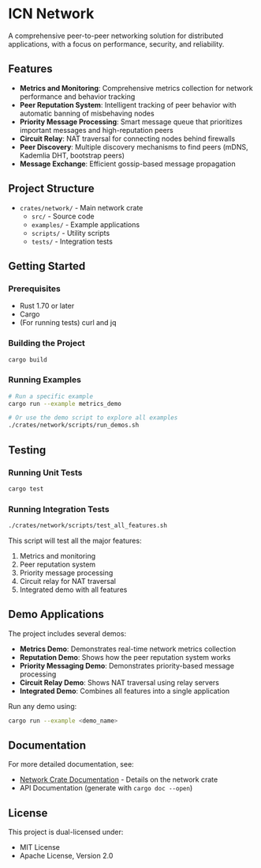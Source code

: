 # ICN Network

A comprehensive peer-to-peer networking solution for distributed applications, with a focus on performance, security, and reliability.

## Features

- **Metrics and Monitoring**: Comprehensive metrics collection for network performance and behavior tracking
- **Peer Reputation System**: Intelligent tracking of peer behavior with automatic banning of misbehaving nodes
- **Priority Message Processing**: Smart message queue that prioritizes important messages and high-reputation peers
- **Circuit Relay**: NAT traversal for connecting nodes behind firewalls
- **Peer Discovery**: Multiple discovery mechanisms to find peers (mDNS, Kademlia DHT, bootstrap peers)
- **Message Exchange**: Efficient gossip-based message propagation

## Project Structure

- `crates/network/` - Main network crate
  - `src/` - Source code
  - `examples/` - Example applications
  - `scripts/` - Utility scripts
  - `tests/` - Integration tests

## Getting Started

### Prerequisites

- Rust 1.70 or later
- Cargo
- (For running tests) curl and jq

### Building the Project

```bash
cargo build
```

### Running Examples

```bash
# Run a specific example
cargo run --example metrics_demo

# Or use the demo script to explore all examples
./crates/network/scripts/run_demos.sh
```

## Testing

### Running Unit Tests

```bash
cargo test
```

### Running Integration Tests

```bash
./crates/network/scripts/test_all_features.sh
```

This script will test all the major features:
1. Metrics and monitoring
2. Peer reputation system
3. Priority message processing
4. Circuit relay for NAT traversal
5. Integrated demo with all features

## Demo Applications

The project includes several demos:

- **Metrics Demo**: Demonstrates real-time network metrics collection
- **Reputation Demo**: Shows how the peer reputation system works
- **Priority Messaging Demo**: Demonstrates priority-based message processing
- **Circuit Relay Demo**: Shows NAT traversal using relay servers
- **Integrated Demo**: Combines all features into a single application

Run any demo using:

```bash
cargo run --example <demo_name>
```

## Documentation

For more detailed documentation, see:

- [Network Crate Documentation](crates/network/README.md) - Details on the network crate
- API Documentation (generate with `cargo doc --open`)

## License

This project is dual-licensed under:
- MIT License
- Apache License, Version 2.0
